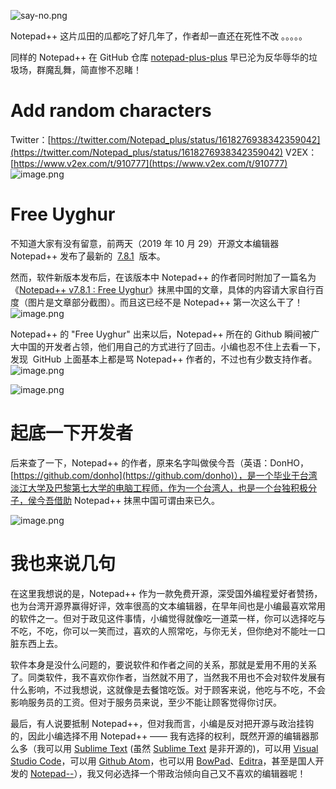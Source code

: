 ![say-no.png](https://shub-1251708715.cos.ap-guangzhou.myqcloud.com/elog-cookbook-img/Fnobfi3013UHELIQ9l2GRCjOlkw1.png)

Notepad++ 这片瓜田的瓜都吃了好几年了，作者却一直还在死性不改 。。。。。

同样的 Notepad++ 在 GitHub 仓库 [notepad-plus-plus](https://github.com/notepad-plus-plus/notepad-plus-plus) 早已沦为反华辱华的垃圾场，群魔乱舞，简直惨不忍睹！

# Add random characters

Twitter：[https://twitter.com/Notepad_plus/status/1618276938342359042](https://twitter.com/Notepad_plus/status/1618276938342359042)
V2EX：[https://www.v2ex.com/t/910777](https://www.v2ex.com/t/910777)
![image.png](https://shub-1251708715.cos.ap-guangzhou.myqcloud.com/elog-cookbook-img/FjaTelX96VTm7V3dyqKuTeEloxZQ.png)

# Free Uyghur

不知道大家有没有留意，前两天（2019 年 10 月 29）开源文本编辑器 Notepad++ 发布了最新的  [7.8.1](https://notepad-plus-plus.org/downloads/v7.8.1/)  版本。

然而，软件新版本发布后，在该版本中 Notepad++ 的作者同时附加了一篇名为《[Notepad++ v7.8.1 : Free Uyghur](https://notepad-plus-plus.org/news/v781-free-uyghur-edition/)》抹黑中国的文章，具体的内容请大家自行百度（图片是文章部分截图）。而且这已经不是 Notepad++ 第一次这么干了！
![image.png](https://shub-1251708715.cos.ap-guangzhou.myqcloud.com/elog-cookbook-img/FjQOgQFL_lZGQoS02M_u5AOQMq-v.png)

Notepad++ 的 "Free Uyghur" 出来以后，Notepad++ 所在的 Github 瞬间被广大中国的开发者占领，他们用自己的方式进行了回击。小编也忍不住上去看一下，发现  GitHub 上面基本上都是骂 Notepad++ 作者的，不过也有少数支持作者。
![image.png](https://shub-1251708715.cos.ap-guangzhou.myqcloud.com/elog-cookbook-img/FjhsD1bKdzlSk_hEdAiBORsLJTCj.png)

![image.png](https://shub-1251708715.cos.ap-guangzhou.myqcloud.com/elog-cookbook-img/FkPO1zcWVif5ge6KQQeLaLqj4Rhz.png)

# 起底一下开发者

后来查了一下，Notepad++ 的作者，原来名字叫做侯今吾（英语：DonHO，[https://github.com/donho](https://github.com/donho)），是一个毕业于台湾淡江大学及巴黎第七大学的电脑工程师，作为一个台湾人，也是一个台独积极分子，侯今吾借助 Notepad++ 抹黑中国可谓由来已久。

![image.png](https://shub-1251708715.cos.ap-guangzhou.myqcloud.com/elog-cookbook-img/FjQTpl693hB1eOStcZqSbquX8_dX.png)

# 我也来说几句

在这里我想说的是，Notepad++ 作为一款免费开源，深受国外编程爱好者赞扬，也为台湾开源界赢得好评，效率很高的文本编辑器，在早年间也是小编最喜欢常用的软件之一。但对于政见这件事情，小编觉得就像吃一道菜一样，你可以选择吃与不吃，不吃，你可以一笑而过，喜欢的人照常吃，与你无关，但你绝对不能吐一口脏东西上去。

软件本身是没什么问题的，要说软件和作者之间的关系，那就是爱用不用的关系了。同类软件，我不喜欢你作者，当然就不用了，当然我不用也不会对软件发展有什么影响，不过我想说，这就像是去餐馆吃饭。对于顾客来说，他吃与不吃，不会影响服务员的工资。但对于服务员来说，至少不能让顾客觉得你讨厌。

最后，有人说要抵制 Notepad++，但对我而言，小编是反对把开源与政治挂钩的，因此小编选择不用 Notepad++ —— 我有选择的权利，既然开源的编辑器那么多（我可以用 [Sublime Text](https://www.sublimetext.com/) (虽然 [Sublime Text](https://www.sublimetext.com/) 是非开源的)，可以用 [Visual Studio Code](https://code.visualstudio.com/)，可以用 [Github Atom](https://atom.io/)，也可以用 [BowPad](https://tools.stefankueng.com/BowPad.html)、[Editra](http://editra.org/)，甚至是国人开发的 [Notepad--](https://gitee.com/cxasm/notepad--)），我又何必选择一个带政治倾向自己又不喜欢的编辑器呢！
